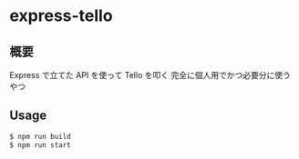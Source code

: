 # express-tello

## 概要

Express で立てた API を使って Tello を叩く
完全に個人用でかつ必要分に使うやつ

## Usage

```bash
$ npm run build
$ npm run start
```
